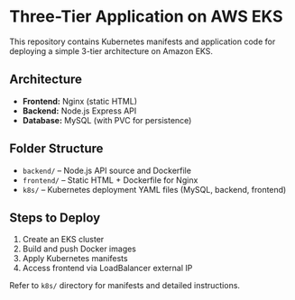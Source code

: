 # Three-Tier Application on AWS EKS

This repository contains Kubernetes manifests and application code for deploying a simple 3-tier architecture on Amazon EKS.

## Architecture
- **Frontend:** Nginx (static HTML)
- **Backend:** Node.js Express API
- **Database:** MySQL (with PVC for persistence)

## Folder Structure
- `backend/` – Node.js API source and Dockerfile
- `frontend/` – Static HTML + Dockerfile for Nginx
- `k8s/` – Kubernetes deployment YAML files (MySQL, backend, frontend)

## Steps to Deploy
1. Create an EKS cluster  
2. Build and push Docker images  
3. Apply Kubernetes manifests  
4. Access frontend via LoadBalancer external IP  

Refer to `k8s/` directory for manifests and detailed instructions.
